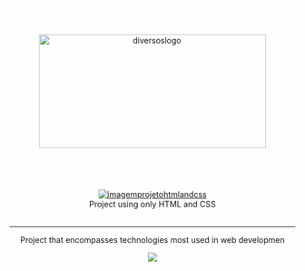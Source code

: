 
<header style="text-align: center"> 
<h1><a  style="color: white; text-decoration: unset;"  href="https://jp0liveira.github.io/projectsfrontend/" target="_blank">Project made with HTML 5 and Css3</a></h1>
<img alt="diversoslogo" height="200" width="400" src="https://user-images.githubusercontent.com/106454449/178341906-6628c420-8f59-4b15-93a8-6a7803c6a32d.png">
</header>
<br/>
<section style="text-align: center">
<a href="https://jp0liveira.github.io/projectsfrontend/" target = "_blank"><img src="https://user-images.githubusercontent.com/106454449/181385855-358ba244-486d-4752-b439-ef30d7ce4bf9.png" alt="imagemprojetohtmlandcss"></a>
<figcaption>Project using only HTML and CSS </figcaption>
</section>
<br>
<hr/>
<section style="text-align: center">
<p>
Project that encompasses technologies most used in web developmen</p>
</section>
<footer style="text-align: center"> 
<a href="https://github.com/Jp0liveira" target = "_blank"><img src="https://user-images.githubusercontent.com/106454449/170875557-946eb2b1-085d-47aa-9a48-f90e038f94a8.jpg"></a>
</footer>
